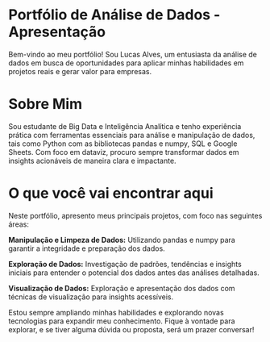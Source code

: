 # **Portfólio de Análise de Dados - Apresentação** 
Bem-vindo ao meu portfólio! Sou Lucas Alves, um entusiasta da análise de dados em busca de oportunidades para aplicar minhas habilidades em projetos reais e gerar valor para empresas.

# **Sobre Mim**
Sou estudante de Big Data e Inteligência Analítica e tenho experiência prática com ferramentas essenciais para análise e manipulação de dados, tais como Python com as bibliotecas pandas e numpy, SQL e Google Sheets. Com foco em dataviz, procuro sempre transformar dados em insights acionáveis de maneira clara e impactante.

# **O que você vai encontrar aqui**
Neste portfólio, apresento meus principais projetos, com foco nas seguintes áreas:

**Manipulação e Limpeza de Dados:** Utilizando pandas e numpy para garantir a integridade e preparação dos dados.

**Exploração de Dados:** Investigação de padrões, tendências e insights iniciais para entender o potencial dos dados antes das análises detalhadas.

**Visualização de Dados:** Exploração e apresentação dos dados com técnicas de visualização para insights acessíveis.

Estou sempre ampliando minhas habilidades e explorando novas tecnologias para expandir meu conhecimento. Fique à vontade para explorar, e se tiver alguma dúvida ou proposta, será um prazer conversar!
